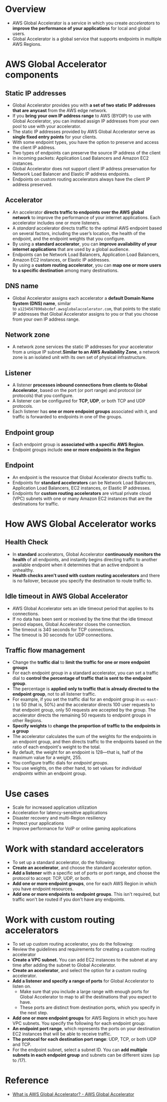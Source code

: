 # Overview
+ AWS Global Accelerator is a service in which you create *accelerators* to **improve the performance of your applications** for local and global users.
+ Global Accelerator is a global service that supports endpoints in multiple AWS Regions.
# AWS Global Accelerator components
## **Static IP addresses**
+ Global Accelerator provides you with **a set of two static IP addresses that are anycast** from the AWS edge network.
+ If you **bring your own IP address range** to AWS (BYOIP) to use with Global Accelerator, you can instead assign IP addresses from your own pool to use with your accelerator. 
+ The static IP addresses provided by AWS Global Accelerator serve as **single fixed entry points** for your clients. 
+ With some endpoint types, you have the option to preserve and access the client IP address. 
+ Two types of endpoints can preserve the source IP address of the client in incoming packets: Application Load Balancers and Amazon EC2 instances.
+ Global Accelerator does not support client IP address preservation for Network Load Balancer and Elastic IP address endpoints.
+ Endpoints on custom routing accelerators always have the client IP address preserved.
## **Accelerator**
+ An accelerator **directs traffic to endpoints over the AWS global network** to improve the performance of your internet applications. Each accelerator includes one or more listeners.
+ A *standard* accelerator directs traffic to the optimal AWS endpoint based on several factors, including the user’s location, the health of the endpoint, and the endpoint weights that you configure. 
+ By using a **standard accelerator**, you can **improve availability of your internet applications** that are used by a global audience.
+ Endpoints can be Network Load Balancers, Application Load Balancers, Amazon EC2 instances, or Elastic IP addresses.
+ By using a **custom routing accelerator**, you can **map one or more users to a specific destination** among many destinations.
## **DNS name**
+ Global Accelerator assigns each accelerator a **default Domain Name System (DNS) name**, similar to `a1234567890abcdef.awsglobalaccelerator.com`, that points to the static IP addresses that Global Accelerator assigns to you or that you choose from your own IP address range.
## **Network zone**
+ A network zone services the static IP addresses for your accelerator from a unique IP subnet.**Similar to an AWS Availability Zone**, a network zone is an isolated unit with its own set of physical infrastructure.
## **Listener**
+ A listener **processes inbound connections from clients to Global Accelerator**, based on the port (or port range) and protocol (or protocols) that you configure.
+ A listener can be configured for **TCP, UDP**, or both TCP and UDP protocols.
+ Each listener has **one or more endpoint groups** associated with it, and traffic is forwarded to endpoints in one of the groups.
## **Endpoint group**
+ Each endpoint group is **associated with a specific AWS Region**.
+ Endpoint groups include **one or more endpoints in the Region**
## **Endpoint**
+ An endpoint is the resource that Global Accelerator directs traffic to.
+ Endpoints for **standard accelerators** can be Network Load Balancers, Application Load Balancers, EC2 instances, or Elastic IP addresses.
+ Endpoints for **custom routing accelerators** are virtual private cloud (VPC) subnets with one or many Amazon EC2 instances that are the destinations for traffic.
# How AWS Global Accelerator works
## Health Check
+ In **standard** accelerators, Global Accelerator **continuously monitors the health** of all endpoints, and instantly begins directing traffic to another available endpoint when it determines that an active endpoint is unhealthy. 
+ **Health checks aren't used with custom routing accelerators** and there is no failover, because you specify the destination to route traffic to.
## Idle timeout in AWS Global Accelerator
+ AWS Global Accelerator sets an idle timeout period that applies to its connections.
+ If no data has been sent or received by the time that the idle timeout period elapses, Global Accelerator closes the connection.
+ The timeout is 340 seconds for TCP connections.
+ The timeout is 30 seconds for UDP connections.
## Traffic flow management 
+ Change the **traffic dial** to **limit the traffic for one or more endpoint groups**
+ For each endpoint group in a standard accelerator, you can set a traffic dial to **control the percentage of traffic that is sent to the endpoint group**.
+ The percentage is **applied only to traffic that is already directed to the endpoint group**, not to all listener traffic.
+ For example, if you set the traffic dial for an endpoint group in `us-east-1` to 50 (that is, 50%) and the accelerator directs 100 user requests to that endpoint group, only 50 requests are accepted by the group. The accelerator directs the remaining 50 requests to endpoint groups in other Regions.
+ **Specify weights** to **change the proportion of traffic to the endpoints in a group**
+ The accelerator calculates the sum of the weights for the endpoints in an endpoint group, and then directs traffic to the endpoints based on the ratio of each endpoint's weight to the total.
+ By default, the weight for an endpoint is 128—that is, half of the maximum value for a weight, 255.
+ You configure traffic dials for *endpoint groups*. 
+ You use weights, on the other hand, to set values for *individual endpoints* within an endpoint group.
# Use cases
+ Scale for increased application utilization
+ Acceleration for latency-sensitive applications
+ Disaster recovery and multi-Region resiliency
+ Protect your applications
+ Improve performance for VoIP or online gaming applications
# Work with standard accelerators
+ To set up a standard accelerator, do the following: 
+ **Create an accelerator**, and choose the standard accelerator option.
+ **Add a listener** with a specific set of ports or port range, and choose the protocol to accept: TCP, UDP, or both.
+ **Add one or more endpoint groups**, one for each AWS Region in which you have endpoint resources.
+ **Add one or more endpoints to endpoint groups**. This isn't required, but traffic won't be routed if you don't have any endpoints. 
# Work with custom routing accelerators
+ To set up custom routing accelerator, you do the following: 
+ Review the guidelines and requirements for creating a custom routing accelerator
+ **Create a VPC subnet.** You can add EC2 instances to the subnet at any time after adding the subnet to Global Accelerator.
+ **Create an accelerator**, and select the option for a custom routing accelerator.
+ **Add a listener and specify a range of ports** for Global Accelerator to listen on. 
    + Make sure that you include a large range with enough ports for Global Accelerator to map to all the destinations that you expect to have.
    + These ports are distinct from destination ports, which you specify in the next step. 
+ **Add one or more endpoint groups** for AWS Regions in which you have VPC subnets. You specify the following for each endpoint group:
+ **An endpoint port range**, which represents the ports on your destination EC2 instances that will be able to receive traffic.
+ **The protocol for each destination port range**: UDP, TCP, or both UDP and TCP.
+ For the endpoint subnet, select a subnet ID. You can **add multiple subnets in each endpoint group** and subnets can be different sizes (up to /17).
# Reference
+ [What is AWS Global Accelerator? - AWS Global Accelerator](https://docs.aws.amazon.com/global-accelerator/latest/dg/what-is-global-accelerator.html)